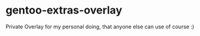 gentoo-extras-overlay
=====================

Private Overlay for my personal doing, that anyone else can use of course :)

